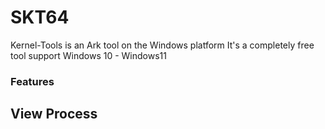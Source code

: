# SKT64
Kernel-Tools is an Ark tool on the Windows platform
It's a completely free tool
support Windows 10 - Windows11

### Features
## View Process
